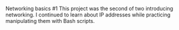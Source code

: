 Networking basics #1
This project was the second of two introducing networking.
I continued to learn about IP addresses while practicing manipulating them with Bash scripts.

